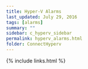 ```yaml
---
title: Hyper-V Alarms
last_updated: July 29, 2016
tags: [alarms]
summary: ""
sidebar: c_hyperv_sidebar
permalink: hyperv_alarms.html
folder: ConnectHyperv
---
```





{% include links.html %}

